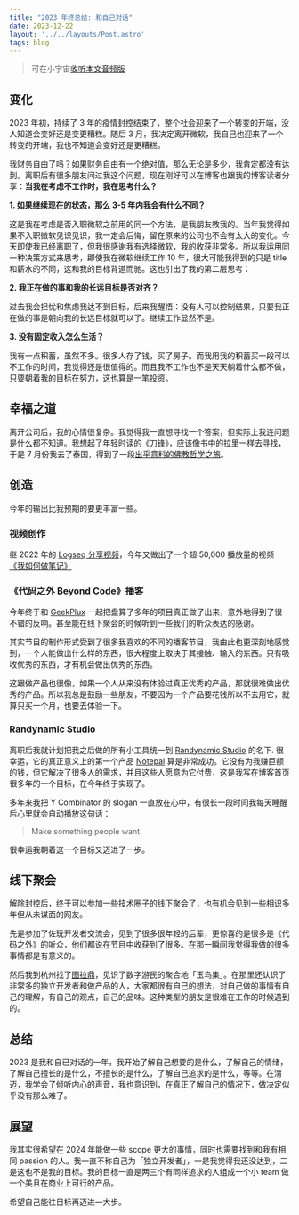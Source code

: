 ```yaml
---
title: "2023 年终总结: 和自己对话"
date: 2023-12-22
layout: '../../layouts/Post.astro'
tags: blog
---
```


> 可在小宇宙[收听本文音频版](https://www.xiaoyuzhoufm.com/episodes/65840dc73d5d24e9cb71cef7)

## 变化

2023 年初，持续了 3 年的疫情封控结束了，整个社会迎来了一个转变的开端，没人知道会变好还是变更糟糕。随后 3 月，我决定离开微软，我自己也迎来了一个转变的开端，我也不知道会变好还是更糟糕。

我财务自由了吗？如果财务自由有一个绝对值，那么无论是多少，我肯定都没有达到。离职后有很多朋友问过我这个问题，现在刚好可以在博客也跟我的博客读者分享：**当我在考虑不工作时，我在思考什么？**

**1. 如果继续现在的状态，那么 3-5 年内我会有什么不同？**

这是我在考虑是否入职微软之前用的同一个方法，是我朋友教我的。当年我觉得如果不入职微软见识见识，我一定会后悔，留在原来的公司也不会有太大的变化。今天即使我已经离职了，但我很感谢我有选择微软，我的收获非常多。所以我运用同一种决策方式来思考，即使我在微软继续工作 10 年，很大可能我得到的只是 title 和薪水的不同，这和我的目标背道而驰。这也引出了我的第二层思考：

**2. 我正在做的事和我的长远目标是否对齐？**

过去我会担忧和焦虑我达不到目标，后来我醒悟：没有人可以控制结果，只要我正在做的事是朝向我的长远目标就可以了。继续工作显然不是。

**3. 没有固定收入怎么生活？**

我有一点积蓄，虽然不多。很多人存了钱，买了房子。而我用我的积蓄买一段可以不工作的时间，我觉得还是很值得的。而且我不工作也不是天天躺着什么都不做，只要朝着我的目标在努力，这也算是一笔投资。

## 幸福之道

离开公司后，我的心情很复杂。我觉得我一直想寻找一个答案，但实际上我连问题是什么都不知道。我想起了年轻时读的《刀锋》，应该像书中的拉里一样去寻找，于是 7 月份我去了泰国，得到了一段[出乎意料的佛教哲学之旅](/blog/7-days-meditation)。

## 创造

今年的输出比我预期的要更丰富一些。

### 视频创作

继 2022 年的 [Logseq 分享视频](https://www.bilibili.com/video/BV1X44y1K7X1)，今年又做出了一个超 50,000 播放量的视频[《我如何做笔记》](https://www.bilibili.com/video/BV1Zz4y1877J)

### 《代码之外 Beyond Code》播客

今年终于和 [GeekPlux](https://geekplux.com/) 一起把盘算了多年的项目真正做了出来，意外地得到了很不错的反响。甚至能在线下聚会的时候听到一些我们的听众表达的感谢。

其实节目的制作形式受到了很多我喜欢的不同的播客节目，我由此也更深刻地感觉到，一个人能做出什么样的东西，很大程度上取决于其接触、输入的东西。只有吸收优秀的东西，才有机会做出优秀的东西。

这跟做产品也很像，如果一个人从来没有体验过真正优秀的产品，那就很难做出优秀的产品。所以我总是鼓励一些朋友，不要因为一个产品要花钱所以不去用它，就算只买一个月，也要去体验一下。

### Randynamic Studio

离职后我就计划把我之后做的所有小工具统一到 [Randynamic Studio](https://randynamic.org/) 的名下. 很幸运，它的真正意义上的第一个产品 [Notepal](https://notepal.randynamic.org/) 算是非常成功。它没有为我赚巨额的钱，但它解决了很多人的需求，并且这些人愿意为它付费，这是我写在博客首页很多年的一个目标，在今年终于实现了。
 
多年来我把 Y Combinator 的 slogan 一直放在心中，有很长一段时间我每天睡醒后心里就会自动播放这句话：

> Make something people want.

很幸运我朝着这一个目标又迈进了一步。

## 线下聚会

解除封控后，终于可以参加一些技术圈子的线下聚会了，也有机会见到一些相识多年但从未谋面的网友。

先是参加了佐玩开发者交流会，见到了很多很年轻的后辈，更惊喜的是很多是《代码之外》的听众，他们都说在节目中收获到了很多。在那一瞬间我觉得我做的很多事情都是有意义的。

然后我到杭州找了[图拉鼎](https://twitter.com/tualatrix)，见识了数字游民的聚合地「玉鸟集」。在那里还认识了非常多的独立开发者和做产品的人，大家都很有自己的想法，对自己做的事情有自己的理解，有自己的观点，自己的品味。这种类型的朋友是很难在工作的时候遇到的。

## 总结

2023 是我和自已对话的一年，我开始了解自己想要的是什么，了解自己的情绪，了解自己擅长的是什么，不擅长的是什么，了解自己追求的是什么，等等。在清迈，我学会了倾听内心的声音，我也意识到，在真正了解自己的情况下，做决定似乎没有那么难了。

## 展望

我其实很希望在 2024 年能做一些 scope 更大的事情，同时也需要找到和我有相同 passion 的人。我一直不称自己为「独立开发者」，一是我觉得我还没达到，二是这也不是我的目标。我的目标一直是两三个有同样追求的人组成一个小 team 做一个美且在商业上可行的产品。

希望自己能往目标再迈进一大步。